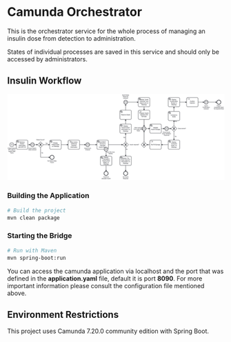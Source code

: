 # Camunda Orchestrator
This is the orchestrator service for the whole process of managing an insulin dose from detection to administration. 

States of individual processes are saved in this service and should only be accessed by administrators. 

## Insulin Workflow
![BPMN Process](src/main/resources/process.png)

### Building the Application

```bash
# Build the project
mvn clean package
```

### Starting the Bridge

```bash
# Run with Maven
mvn spring-boot:run
```

You can access the camunda application via localhost and the port that was defined in the **application.yaml** file, default it is port **8090**. For more important information please consult the configuration file mentioned above. 

## Environment Restrictions
This project uses Camunda 7.20.0 community edition with Spring Boot.